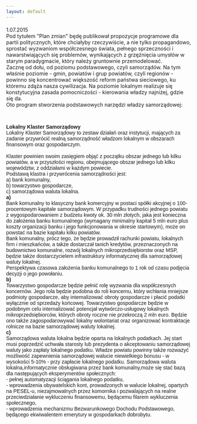 ```yaml
---
layout: default
---
```

<!--0--><p style="margin: 0px 0px 18px; font-size: 18px; font-family: Helvetica;">
1.07.2015<br>Pod tytułem "Plan zmian" będę publikował propozycje programowe dla partii politycznych, które chciałyby rzeczywiście, a nie tylko propagandowo, sprostać wyzwaniom współczesnego świata, pełnego sprzeczności i nawarstwiających się problemów, wynikających z grzęźnięcia umysłów w starym paradygmacie, który należy gruntownie przemodelować.<br>Zacznę od dołu, od poziomu podstawowego, czyli samorządów. Na tym właśnie poziomie - gmin, powiatów i grup powiatów, czyli regionów - powinno się koncentrować większość reform państwa sieciowego, ku któremu zdąża nasza cywilizacja. Na poziomie lokalnym realizuje się konstytucyjna zasada pomocniczości - kierowania władzy najniżej, gdzie się da.<br>Oto program stworzenia podstawowych narzędzi władzy samorządowej:<p style="margin: 0px; font-family: Helvetica;"><br></p>
<p style="margin: 0px; font-family: Helvetica;"><b>Lokalny Klaster Samorządowy</b></p>
<p style="margin: 0px; font-family: Helvetica;">Lokalny Klaster Samorządowy to zestaw działań oraz instytucji, mających za zadanie przywrócić realną samorządność władzom lokalnym w obszarach finansowym oraz gospodarczym.</p>
<p style="margin: 0px; font-family: Helvetica;"><br></p>
<p style="margin: 0px; font-family: Helvetica;">Klaster powinien swoim zasięgiem objąć z początku obszar jednego lub kilku powiatów, a w przyszłości regionu, obejmującego obszar jednego lub kilku województw, z oddziałami w każdym powiecie.</p>
<p style="margin: 0px; font-family: Helvetica;">Podstawą klastra i przywrócenia samorządności jest:</p>
<p style="margin: 0px; font-family: Helvetica;">a) bank komunalny,</p>
<p style="margin: 0px; font-family: Helvetica;">b) towarzystwo gospodarcze,</p>
<p style="margin: 0px; font-family: Helvetica;">c) samorządowa waluta lokalna.</p>
<p style="margin: 0px; font-family: Helvetica;"><b>a)</b></p>
<p style="margin: 0px; font-family: Helvetica;">Bank komunalny to klasyczny bank komercyjny w postaci spółki akcyjnej o 100-procentowym kapitale samorządowym. W przypadku trudności jednego powiatu z wygospodarowaniem z budżetu kwoty ok. 30 mln złotych, jaka jest konieczna do założenia banku komunalnego (wymagany minimalny kapitał 5 mln euro plus koszty organizacji banku i jego funkcjonowania w okresie startowym), może on powstać na bazie kapitału kilku powiatów.</p>
<p style="margin: 0px; font-family: Helvetica;">Bank komunalny, prócz tego, że będzie prowadził rachunki powiatu, lokalnych firm i mieszkańców, a także dostarczał tanich kredytów, przeznaczonych na budownictwo komunalne, rozwój lokalnych mikroprzedsiębiorstw oraz MSP, będzie także dostarczycielem infrastruktury informatycznej dla samorządowej waluty lokalnej.</p>
<p style="margin: 0px; font-family: Helvetica;">Perspektywa czasowa założenia banku komunalnego to 1 rok od czasu podjęcia decyzji o jego powołaniu.</p>
<p style="margin: 0px; font-family: Helvetica;"><b>b)</b></p>
<p style="margin: 0px; font-family: Helvetica;">Towarzystwo gospodarcze będzie pełnić rolę wyzwania dla współczesnych koncernów. Jego rola będzie podobna do roli koncernu, który wchłania mniejsze podmioty gospodarcze, aby internalizować obroty gospodarcze i płacić podatki wyłącznie od sprzedaży końcowej. Towarzystwo gospodarcze będzie w podobnym celu internalizować potencjał wytwórczo-usługowy lokalnych mikroprzedsiębiorców, których obroty roczne nie przekroczą 2 mln euro. Będzie ono także zagospodarowywać lokalny wolontariat oraz organizować kontraktacje rolnicze na bazie samorządowej waluty lokalnej.</p>
<p style="margin: 0px; font-family: Helvetica;"><b>c)</b></p>
<p style="margin: 0px; font-family: Helvetica;">Samorządowa waluta lokalna będzie oparta na lokalnych podatkach. Jej start musi poprzedzić uchwała starosty lub prezydenta o akceptowaniu samorządowej waluty jako zapłaty lokalnego podatku. Władze powiatu powinny także rozważyć możliwość zapewnienia samorządowej walucie niewielkiego bonusu - w wysokości 5-10% - przy zapłacie lokalnego podatku. Samorządowa waluta lokalna,informatycznie obsługiwana przez bank komunalny,może się stać bazą dla następujących eksperymentów społecznych:</p>
<p style="margin: 0px; font-family: Helvetica;">- pełnej automatyzacji ściągania lokalnego podatku,</p>
<p style="margin: 0px; font-family: Helvetica;">- wprowadzenia obywatelskich kont, prowadzonych w walucie lokalnej, opartych na PESEL-u, niezajmowalnych przez komornika i pozwalających na realne przeciwdziałanie wykluczeniu finansowemu, będącemu filarem wykluczenia społecznego,</p>
<p style="margin-top: 0px; margin-right: 0px; margin-left: 0px; font-family: Helvetica;">- wprowadzenia mechanizmu Bezwarunkowego Dochodu Podstawowego, będącego ekwiwalentem emerytury w gospodarkach dobrobytu.</p>